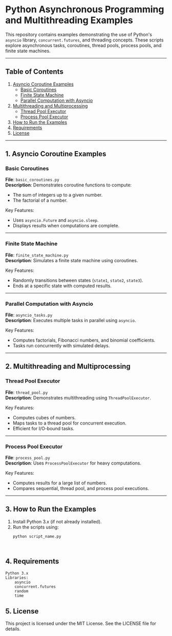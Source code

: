 # Python Asynchronous Programming and Multithreading Examples

This repository contains examples demonstrating the use of Python's `asyncio` library, `concurrent.futures`, and threading concepts. These scripts explore asynchronous tasks, coroutines, thread pools, process pools, and finite state machines.

---

## Table of Contents

1. [Asyncio Coroutine Examples](#1-asyncio-coroutine-examples)
   - [Basic Coroutines](#basic-coroutines)
   - [Finite State Machine](#finite-state-machine)
   - [Parallel Computation with Asyncio](#parallel-computation-with-asyncio)
2. [Multithreading and Multiprocessing](#2-multithreading-and-multiprocessing)
   - [Thread Pool Executor](#thread-pool-executor)
   - [Process Pool Executor](#process-pool-executor)
3. [How to Run the Examples](#3-how-to-run-the-examples)
4. [Requirements](#4-requirements)
5. [License](#5-license)

---

## 1. Asyncio Coroutine Examples

### Basic Coroutines

**File**: `basic_coroutines.py`  
**Description**: Demonstrates coroutine functions to compute:
- The sum of integers up to a given number.
- The factorial of a number.

Key Features:
- Uses `asyncio.Future` and `asyncio.sleep`.
- Displays results when computations are complete.

---

### Finite State Machine

**File**: `finite_state_machine.py`  
**Description**: Simulates a finite state machine using coroutines.

Key Features:
- Randomly transitions between states (`state1`, `state2`, `state3`).
- Ends at a specific state with computed results.

---

### Parallel Computation with Asyncio

**File**: `asyncio_tasks.py`  
**Description**: Executes multiple tasks in parallel using `asyncio`.

Key Features:
- Computes factorials, Fibonacci numbers, and binomial coefficients.
- Tasks run concurrently with simulated delays.

---

## 2. Multithreading and Multiprocessing

### Thread Pool Executor

**File**: `thread_pool.py`  
**Description**: Demonstrates multithreading using `ThreadPoolExecutor`.

Key Features:
- Computes cubes of numbers.
- Maps tasks to a thread pool for concurrent execution.
- Efficient for I/O-bound tasks.

---

### Process Pool Executor

**File**: `process_pool.py`  
**Description**: Uses `ProcessPoolExecutor` for heavy computations.

Key Features:
- Computes results for a large list of numbers.
- Compares sequential, thread pool, and process pool executions.

---

## 3. How to Run the Examples

1. Install Python 3.x (if not already installed).
2. Run the scripts using:
   ```bash
   python script_name.py




## 4. Requirements

    Python 3.x
    Libraries:
        asyncio
        concurrent.futures
        random
        time

## 5. License

This project is licensed under the MIT License. See the LICENSE file for details.
